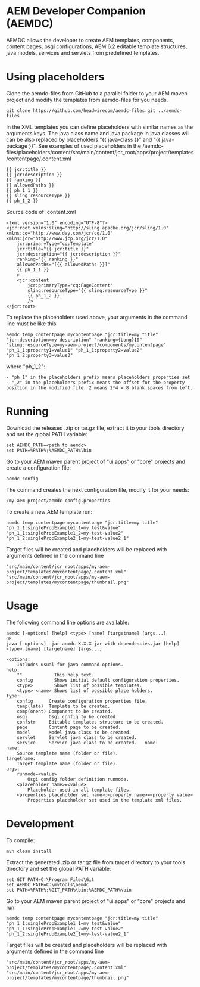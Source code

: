 # AEM Developer Companion (AEMDC)
AEMDC allows the developer to create AEM templates, components, content pages, osgi configurations, AEM 6.2 editable template structures, java models, services and servlets from predefined templates.

# Using placeholders
Clone the aemdc-files from GitHub to a parallel folder to your AEM maven project and modify the templates from aemdc-files for you needs. 
	
	git clone https://github.com/headwirecom/aemdc-files.git ../aemdc-files

In the XML templates you can define placeholders with similar names as the arguments keys. The java class name and java package in java classes will can be also replaced by placeholders "{{ java-class }}" and "{{ java-package }}". See examples of used placeholders in the /aemdc-files/placeholders/content/src/main/content/jcr_root/apps/project/templates/contentpage/.content.xml

    {{ jcr:title }}
    {{ jcr:description }}
    {{ ranking }}
    {{ allowedPaths }}
    {{ ph_1_1 }}
    {{ sling:resourceType }}
    {{ ph_1_2 }}

Source code of  .content.xml 

	<?xml version="1.0" encoding="UTF-8"?>
	<jcr:root xmlns:sling="http://sling.apache.org/jcr/sling/1.0" xmlns:cq="http://www.day.com/jcr/cq/1.0" xmlns:jcr="http://www.jcp.org/jcr/1.0"
	    jcr:primaryType="cq:Template"
	    jcr:title="{{ jcr:title }}"
	    jcr:description="{{ jcr:description }}"
	    ranking="{{ ranking }}"
	    allowedPaths="[{{ allowedPaths }}]"
	    {{ ph_1_1 }}
	    >
	    <jcr:content
	        jcr:primaryType="cq:PageContent"
	        sling:resourceType="{{ sling:resourceType }}"
	        {{ ph_1_2 }}
	        />
	</jcr:root>

To replace the placeholders used above, your arguments in the command line must be like this
	
	aemdc temp contentpage mycontentpage "jcr:title=my title" "jcr:description=my description" "ranking={Long}10" "sling:resourceType=my-aem-project/components/mycontentpage" "ph_1_1:property1=value1" "ph_1_1:property2=value2" "ph_1_2:property3=value3"

where "ph\_1\_2":

	- "ph_1" in the placeholders prefix means placeholders properties set
	- "_2" in the placeholders prefix means the offset for the property position in the modified file. 2 means 2*4 = 8 blank spaces from left.

# Running

Download the released .zip or tar.gz file, extract it to your tools directory and set the global PATH variable:

	set AEMDC_PATH=<path to aemdc>
	set PATH=%PATH%;%AEMDC_PATH%\bin

Go to your AEM maven parent project of "ui.apps" or "core" projects and create a configuration file: 

	aemdc config

The command creates the next configuration file, modify it for your needs:
 
	/my-aem-project/aemdc-config.properties

To create a new AEM template run: 

	aemdc temp contentpage mycontentpage "jcr:title=my title" "ph_1_1:singlePropExample1_1=my test&value" "ph_1_1:singlePropExample1_2=my-test-value2"  "ph_1_2:singlePropExample2_1=my-test-value2_1"

Target files will be created and placeholders will be replaced with arguments defined in the command line

	"src/main/content/jcr_root/apps/my-aem-project/templates/mycontentpage/.content.xml"
	"src/main/content/jcr_root/apps/my-aem-project/templates/mycontentpage/thumbnail.png"


# Usage
The following command line options are available:

	aemdc [-options] [help] <type> [name] [targetname] [args...]
	OR
	java [-options] -jar aemdc-X.X.X-jar-with-dependencies.jar [help] <type> [name] [targetname] [args...]
	
	-options:
        Includes usual for java command options.
	help:
	    ""            This help text.
	    config        Shows initial default configuration properties.
	    <type>        Shows list of possible templates.
	    <type> <name> Shows list of possible place holders.    
	type:
	    config      Create configuration properties file.
	    temp(late)  Template to be created.
	    comp(onent) Component to be created.
	    osgi        Osgi config to be created.
	    confstr     Editable templates structure to be created.
	    page        Content page to be created.
	    model       Model java class to be created.
	    servlet     Servlet java class to be created.
	    service     Service java class to be created.	name:
	name:
    	Source template name (folder or file).
    targetname:
	    Target template name (folder or file).
	args:
	    runmode=<value>
	        Osgi config folder definition runmode.    
	    <placeholder name>=<value>
	        Placeholder used in all template files. 
	    <properties placeholder set name>:<property name>=<property value>
	        Properties placeholder set used in the template xml files.


# Development

To compile:

	mvn clean install

Extract the generated .zip or tar.gz file from target directory to your tools directory and set the global PATH variable:

	set GIT_PATH=C:\Program Files\Git
	set AEMDC_PATH=C:\mytools\aemdc
	set PATH=%PATH%;%GIT_PATH%\bin;%AEMDC_PATH%\bin

Go to your AEM maven parent project of "ui.apps" or "core" projects and run: 

	aemdc temp contentpage mycontentpage "jcr:title=my title" "ph_1_1:singlePropExample1_1=my test&value" "ph_1_1:singlePropExample1_2=my-test-value2"  "ph_1_2:singlePropExample2_1=my-test-value2_1"

Target files will be created and placeholders will be replaced with arguments defined in the command line

	"src/main/content/jcr_root/apps/my-aem-project/templates/mycontentpage/.content.xml"
	"src/main/content/jcr_root/apps/my-aem-project/templates/mycontentpage/thumbnail.png"
